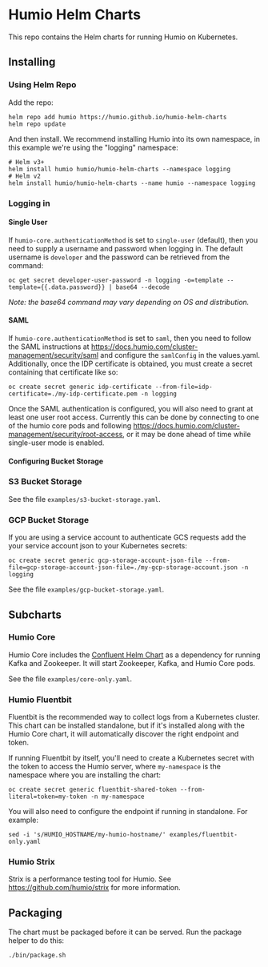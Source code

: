 # Humio Helm Charts

This repo contains the Helm charts for running Humio on Kubernetes.

## Installing

### Using Helm Repo

Add the repo:
```
helm repo add humio https://humio.github.io/humio-helm-charts
helm repo update
```

And then install. We recommend installing Humio into its own namespace, in this example we're using the "logging"
namespace:
```
# Helm v3+
helm install humio humio/humio-helm-charts --namespace logging
# Helm v2
helm install humio/humio-helm-charts --name humio --namespace logging
```

### Logging in

#### Single User

If `humio-core.authenticationMethod` is set to `single-user` (default), then you need to supply a username and password
when logging in. The default username is `developer` and the password can be retrieved from the command:
```
oc get secret developer-user-password -n logging -o=template --template={{.data.password}} | base64 --decode
```
_Note: the base64 command may vary depending on OS and distribution._

#### SAML

If `humio-core.authenticationMethod` is set to `saml`, then you need to follow the SAML instructions at
https://docs.humio.com/cluster-management/security/saml and configure the `samlConfig` in the values.yaml. Additionally,
once the IDP certificate is obtained, you must create a secret containing that certificate like so:

```
oc create secret generic idp-certificate --from-file=idp-certificate=./my-idp-certificate.pem -n logging
```

Once the SAML authentication is configured, you will also need to grant at least one user root access. Currently this
can be done by connecting to one of the humio core pods and following
https://docs.humio.com/cluster-management/security/root-access, or it may be done ahead of time while single-user mode
 is enabled.

#### Configuring Bucket Storage

### S3 Bucket Storage

See the file `examples/s3-bucket-storage.yaml`.

### GCP Bucket Storage
If you are using a service account to authenticate GCS requests add the your service account json to your Kubernetes secrets:
```
oc create secret generic gcp-storage-account-json-file --from-file=gcp-storage-account-json-file=./my-gcp-storage-account.json -n logging
```

See the file `examples/gcp-bucket-storage.yaml`.

## Subcharts

### Humio Core

Humio Core includes the [Confluent Helm Chart](https://github.com/confluentinc/cp-helm-charts) as a dependency for
running Kafka and Zookeeper. It will start Zookeeper, Kafka, and Humio Core pods.

See the file `examples/core-only.yaml`.



### Humio Fluentbit

Fluentbit is the recommended way to collect logs from a Kubernetes cluster. This chart can be installed standalone, but
if it's installed along with the Humio Core chart, it will automatically discover the right endpoint and token.

If running Fluentbit by itself, you'll need to create a Kubernetes secret with the token to access the Humio server,
where `my-namespace` is the namespace where you are installing the chart:

```
oc create secret generic fluentbit-shared-token --from-literal=token=my-token -n my-namespace
```

You will also need to configure the endpoint if running in standalone. For example:

```
sed -i 's/HUMIO_HOSTNAME/my-humio-hostname/' examples/fluentbit-only.yaml
```

### Humio Strix

Strix is a performance testing tool for Humio. See https://github.com/humio/strix for more information.

## Packaging

The chart must be packaged before it can be served. Run the package helper to do this:
```
./bin/package.sh
```
